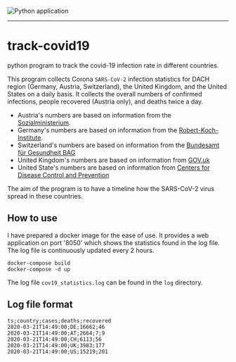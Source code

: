 ![Python application](https://github.com/ondrno/track-covid19/workflows/Python%20application/badge.svg?branch=master)

----

# track-covid19
python program to track the covid-19 infection rate in different countries.

This program collects Corona ``SARS-CoV-2`` infection statistics for DACH region (Germany, Austria, Switzerland), 
the United Kingdom, and the United States on a daily basis. It collects the overall numbers of confirmed infections, 
people recovered (Austria only), and deaths twice a day. 

- Austria's numbers are based on information from the  
[Sozialministerium](https://www.sozialministerium.at/Informationen-zum-Coronavirus/Neuartiges-Coronavirus-(2019-nCov).html).
- Germany's numbers are based on information from the [Robert-Koch-Institute](https://www.rki.de/DE/Content/InfAZ/N/Neuartiges_Coronavirus/Fallzahlen.html).
- Switzerland's numbers are based on information from the [Bundesamt für Gesundheit BAG](https://www.bag.admin.ch/bag/de/home/krankheiten/ausbrueche-epidemien-pandemien/aktuelle-ausbrueche-epidemien/novel-cov/situation-schweiz-und-international.html)
- United Kingdom's numbers are based on information from [GOV.uk](https://www.arcgis.com/home/item.html?id=e5fd11150d274bebaaf8fe2a7a2bda11)
- United State's numbers are based on information from [Centers for Disease Control and Prevention](https://www.cdc.gov/coronavirus/2019-ncov/cases-in-us.html)
 

The aim of the program is to have a timeline how the SARS-CoV-2 virus spread in these countries.
  
## How to use
I have prepared a docker image for the ease of use. It provides a web application on port '8050' 
which shows the statistics found in the log file. The log file is continuously updated every 2 hours.

    docker-compose build
    docker-compose -d up
    
The log file ``cov19_statistics.log`` can be found in the ``log`` directory.
    
## Log file format
    ts;country;cases;deaths;recovered
    2020-03-21T14:49:00;DE;16662;46
    2020-03-21T14:49:00;AT;2664;7;9
    2020-03-21T14:49:00;CH;6113;56
    2020-03-21T14:49:00;UK;3983;177
    2020-03-21T14:49:00;US;15219;201
